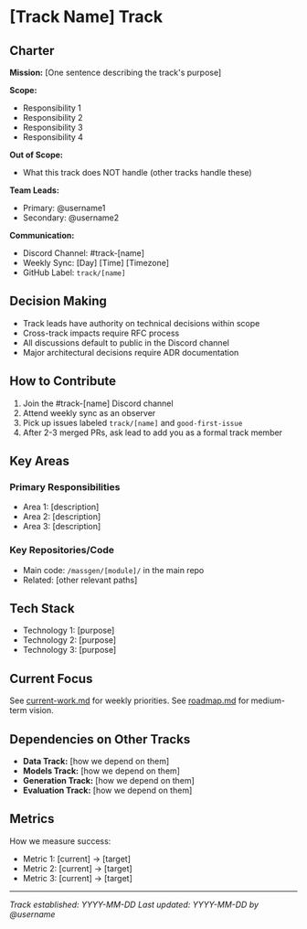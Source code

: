 # [Track Name] Track

## Charter

**Mission:** [One sentence describing the track's purpose]

**Scope:**
- Responsibility 1
- Responsibility 2
- Responsibility 3
- Responsibility 4

**Out of Scope:**
- What this track does NOT handle (other tracks handle these)

**Team Leads:**
- Primary: @username1
- Secondary: @username2

**Communication:**
- Discord Channel: #track-[name]
- Weekly Sync: [Day] [Time] [Timezone]
- GitHub Label: `track/[name]`

## Decision Making

- Track leads have authority on technical decisions within scope
- Cross-track impacts require RFC process
- All discussions default to public in the Discord channel
- Major architectural decisions require ADR documentation

## How to Contribute

1. Join the #track-[name] Discord channel
2. Attend weekly sync as an observer
3. Pick up issues labeled `track/[name]` and `good-first-issue`
4. After 2-3 merged PRs, ask lead to add you as a formal track member

## Key Areas

### Primary Responsibilities
- Area 1: [description]
- Area 2: [description]
- Area 3: [description]

### Key Repositories/Code

- Main code: `/massgen/[module]/` in the main repo
- Related: [other relevant paths]

## Tech Stack

- Technology 1: [purpose]
- Technology 2: [purpose]
- Technology 3: [purpose]

## Current Focus

See [current-work.md](./current-work.md) for weekly priorities.
See [roadmap.md](./roadmap.md) for medium-term vision.

## Dependencies on Other Tracks

- **Data Track:** [how we depend on them]
- **Models Track:** [how we depend on them]
- **Generation Track:** [how we depend on them]
- **Evaluation Track:** [how we depend on them]

## Metrics

How we measure success:
- Metric 1: [current] → [target]
- Metric 2: [current] → [target]
- Metric 3: [current] → [target]

---

*Track established: YYYY-MM-DD*
*Last updated: YYYY-MM-DD by @username*

